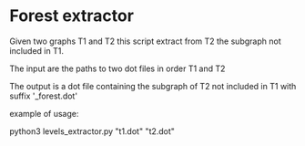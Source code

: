 # Forest extractor

Given two graphs T1 and T2 this script extract from T2 the subgraph not included in T1.

The input are the paths to two dot files in order T1 and T2

The output is a dot file containing the subgraph of T2 not included in T1
with suffix '_forest.dot'

example of usage:

python3 levels_extractor.py "t1.dot" "t2.dot" 
